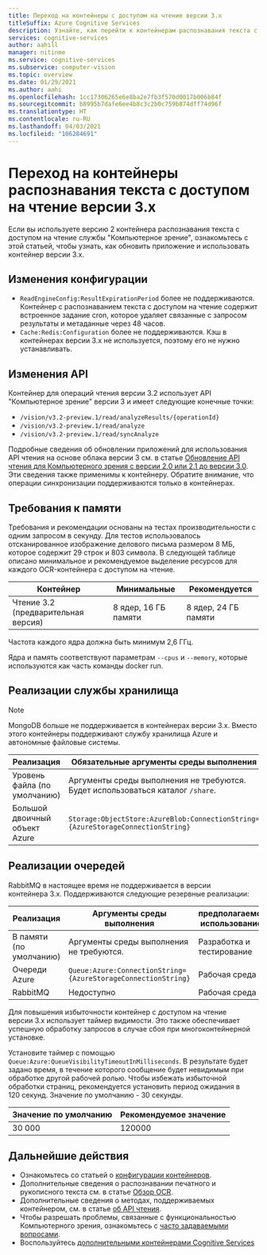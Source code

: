 ```yaml
---
title: Переход на контейнеры с доступом на чтение версии 3.x
titleSuffix: Azure Cognitive Services
description: Узнайте, как перейти к контейнерам распознавания текста с доступом на чтение версии 3.0
services: cognitive-services
author: aahill
manager: nitinme
ms.service: cognitive-services
ms.subservice: computer-vision
ms.topic: overview
ms.date: 01/29/2021
ms.author: aahi
ms.openlocfilehash: 1cc17306265e6e8ba2e7fb3f570d0017b006b84f
ms.sourcegitcommit: b8995b7dafe6ee4b8c3c2b0c759b874dff74d96f
ms.translationtype: HT
ms.contentlocale: ru-RU
ms.lasthandoff: 04/03/2021
ms.locfileid: "106284691"
---
```

# <a name="migrate-to-the-read-v3x-ocr-containers"></a>Переход на контейнеры распознавания текста с доступом на чтение версии 3.x

Если вы используете версию 2 контейнера распознавания текста с доступом на чтение службы "Компьютерное зрение", ознакомьтесь с этой статьей, чтобы узнать, как обновить приложение и использовать контейнер версии 3.x. 


## <a name="configuration-changes"></a>Изменения конфигурации

* `ReadEngineConfig:ResultExpirationPeriod` более не поддерживаются. Контейнер с распознаванием текста с доступом на чтение содержит встроенное задание cron, которое удаляет связанные с запросом результаты и метаданные через 48 часов.
* `Cache:Redis:Configuration` более не поддерживаются. Кэш в контейнерах версии 3.x не используется, поэтому его не нужно устанавливать.

## <a name="api-changes"></a>Изменения API

Контейнер для операций чтения версии 3.2 использует API "Компьютерное зрение" версии 3 и имеет следующие конечные точки:

* `/vision/v3.2-preview.1/read/analyzeResults/{operationId}`
* `/vision/v3.2-preview.1/read/analyze`
* `/vision/v3.2-preview.1/read/syncAnalyze`

Подробные сведения об обновлении приложений для использования API чтения на основе облака версии 3 см. в статье [Обновление API чтения для Компьютерного зрения с версии 2.0 или 2.1 до версии 3.0](./upgrade-api-versions.md). Эти сведения также применимы к контейнеру. Обратите внимание, что операции синхронизации поддерживаются только в контейнерах.

## <a name="memory-requirements"></a>Требования к памяти

Требования и рекомендации основаны на тестах производительности с одним запросом в секунду. Для тестов использовалось отсканированное изображение делового письма размером 8 МБ, которое содержит 29 строк и 803 символа. В следующей таблице описано минимальное и рекомендуемое выделение ресурсов для каждого OCR-контейнера с доступом на чтение.

|Контейнер  |Минимальные | Рекомендуется  |
|---------|---------|------|
|Чтение 3.2 (предварительная версия) | 8 ядер, 16 ГБ памяти         | 8 ядер, 24 ГБ памяти |

Частота каждого ядра должна быть минимум 2,6 ГГц.

Ядра и память соответствуют параметрам `--cpus` и `--memory`, которые используются как часть команды docker run.

## <a name="storage-implementations"></a>Реализации службы хранилища

>[!NOTE]
> MongoDB больше не поддерживается в контейнерах версии 3.x. Вместо этого контейнеры поддерживают службу хранилища Azure и автономные файловые системы.

| Реализация |    Обязательные аргументы среды выполнения |
|---------|---------|
|Уровень файла (по умолчанию)    | Аргументы среды выполнения не требуются. Будет использоваться каталог `/share`. |
|Большой двоичный объект Azure    | `Storage:ObjectStore:AzureBlob:ConnectionString={AzureStorageConnectionString}` |

## <a name="queue-implementations"></a>Реализации очередей

RabbitMQ в настоящее время не поддерживается в версии контейнера 3.x. Поддерживаются следующие резервные реализации:

| Реализация | Аргументы среды выполнения | предполагаемое использование; |
|---------|---------|-------|
| В памяти (по умолчанию) | Аргументы среды выполнения не требуются. | Разработка и тестирование |
| Очереди Azure | `Queue:Azure:ConnectionString={AzureStorageConnectionString}` | Рабочая среда |
| RabbitMQ    | Недоступно | Рабочая среда |

Для повышения избыточности контейнер с доступом на чтение версии 3.x использует таймер видимости. Это также обеспечивает успешную обработку запросов в случае сбоя при многоконтейнерной установке. 

Установите таймер с помощью `Queue:Azure:QueueVisibilityTimeoutInMilliseconds`. В результате будет задано время, в течение которого сообщение будет невидимым при обработке другой рабочей ролью. Чтобы избежать избыточной обработки страниц, рекомендуется установить период ожидания в 120 секунд. Значение по умолчанию - 30 секунды.

| Значение по умолчанию | Рекомендуемое значение |
|---------|---------|
| 30 000 |    120000 |


## <a name="next-steps"></a>Дальнейшие действия

* Ознакомьтесь со статьей о [конфигурации контейнеров](computer-vision-resource-container-config.md).
* Дополнительные сведения о распознавании печатного и рукописного текста см. в статье [Обзор OCR](overview-ocr.md).
* Дополнительные сведения о методах, поддерживаемых контейнером, см. в статье [об API чтения](//westus.dev.cognitive.microsoft.com/docs/services/5adf991815e1060e6355ad44/operations/56f91f2e778daf14a499e1fa).
* Чтобы разрешать проблемы, связанные с функциональностью Компьютерного зрения, ознакомьтесь с [часто задаваемыми вопросами](FAQ.md).
* Воспользуйтесь [дополнительными контейнерами Cognitive Services](../cognitive-services-container-support.md)